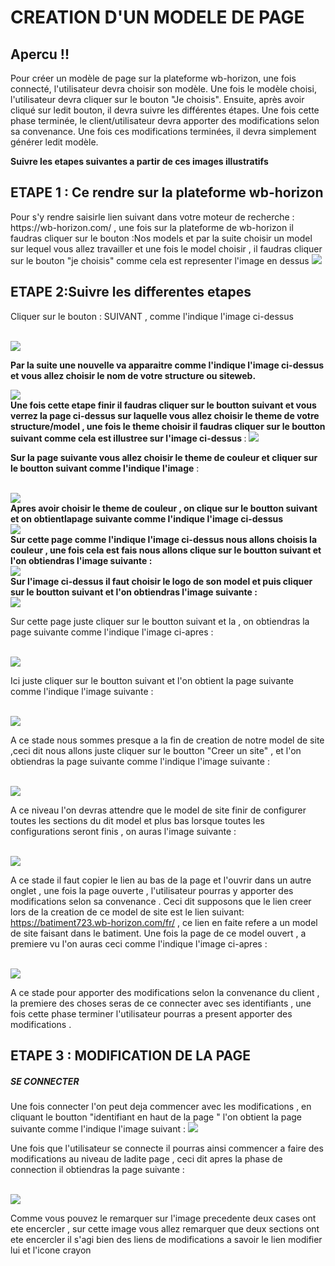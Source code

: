 # CREATION D'UN MODELE DE PAGE
## Apercu !!

Pour créer un modèle de page sur la plateforme wb-horizon, une fois connecté, l'utilisateur devra choisir son modèle. Une fois le modèle choisi, l'utilisateur devra cliquer sur le bouton "Je choisis". Ensuite, après avoir cliqué sur ledit bouton, il devra suivre les différentes étapes. Une fois cette phase terminée, le client/utilisateur devra apporter des modifications selon sa convenance. Une fois ces modifications terminées, il devra simplement générer ledit modèle.
<p><strong>Suivre les etapes suivantes a partir de ces images illustratifs</strong></p>

<h2> ETAPE 1 : Ce rendre sur la plateforme wb-horizon</h2>
Pour s'y rendre saisirle lien suivant dans votre moteur de recherche : https://wb-horizon.com/ , une fois sur la plateforme de wb-horizon il faudras cliquer sur le bouton :Nos models et par la suite choisir un model  sur lequel vous allez travailler et une fois le model choisir , il faudras cliquer sur le bouton "je choisis" comme cela est representer l'image en dessus
<img src="../assets/images/plateformeImage.png">

<br>
<h2> ETAPE 2:Suivre les differentes etapes</h2>

<p>Cliquer sur le bouton : SUIVANT , comme l'indique l'image ci-dessus</p>
<br />
<img src="../assets/images/sui1.png">

<strong>Par la suite une nouvelle va apparaitre comme l'indique l'image ci-dessus et vous allez choisir le nom de votre structure ou siteweb.</strong>

<img src="../assets/images/sui2.png">

<br />
<strong>Une fois cette etape finir il faudras cliquer sur le boutton suivant et vous verrez la page ci-dessus  sur laquelle vous allez choisir le theme de votre structure/model , une fois le theme choisir il faudras cliquer sur le boutton suivant comme cela est illustree sur l'image ci-dessus </strong>:
<img src="../assets/images/sui3.png">

<br />

<strong>Sur la page suivante vous allez choisir le theme de couleur et cliquer sur le boutton suivant comme l'indique l'image</strong> :

<br />
<img src="../assets/images/sui4.png">
<br />
<strong>Apres avoir choisir le theme de couleur , on clique sur le boutton suivant et on obtientlapage suivante comme l'indique l'image ci-dessus</strong>
<br />
<img src="../assets/images/sui5.png">

<br />
<strong>Sur cette page comme l'indique l'image ci-dessus nous allons choisis la couleur , une fois cela est fais nous allons clique sur le boutton suivant et l'on obtiendras l'image suivante :</strong>

<br />

<img src="../assets/images/sui6.png">

<br />
<strong>Sur l'image ci-dessus il faut choisir le logo de son model et puis cliquer sur le boutton suivant et l'on obtiendras l'image suivante : </strong>

<br />

<img src="../assets/images/sui7.png">

<br />

Sur cette page juste cliquer sur le boutton suivant et la , on obtiendras la page suivante comme l'indique l'image ci-apres :

<br />

<img src="../assets/images/sui8.png">

<br />

Ici juste cliquer sur le boutton suivant et l'on obtient la page suivante comme l'indique l'image suivante : 

<br />

<img src="../assets/images/sui9.png">

<br />

A ce stade nous sommes presque a la fin de creation de notre model de site ,ceci dit nous allons juste cliquer sur le boutton "Creer un site" , et l'on obtiendras la page suivante comme l'indique l'image suivante : 

<br />

<img src="../assets/images/sui10.png">

<br />

A ce niveau l'on devras attendre que le model de site finir de configurer toutes les sections du dit model et plus bas lorsque toutes les configurations seront finis , on auras l'image suivante : 

<br />


<img src="../assets/images/sui11.png">

<br />

A ce stade il faut copier le lien au bas de la page et l'ouvrir dans un autre onglet , une fois la page ouverte , l'utilisateur pourras y apporter des modifications selon sa convenance . Ceci dit supposons que  le lien creer lors de la creation de ce model de site est le lien suivant: https://batiment723.wb-horizon.com/fr/ , ce lien en faite refere a un model de site faisant dans le batiment. 
Une fois la page de ce model ouvert , a premiere vu l'on auras ceci comme l'indique l'image ci-apres : 

<br />

<img src="../assets/images/full-batiment.png">

<br />

A ce stade pour apporter des modifications selon la convenance du client , la premiere des choses seras de ce connecter avec ses identifiants , une fois cette phase terminer l'utilisateur pourras a present apporter des modifications .


<h2>ETAPE 3 : MODIFICATION DE LA PAGE</h2>

<h5>SE CONNECTER</h5>
Une fois connecter l'on peut deja commencer avec les modifications , en cliquant le boutton "identifiant en haut de la page " l'on obtient la page suivante comme l'indique l'image suivant : 


<img src="../assets/images/identi.png">

<br />

Une fois  que l'utilisateur se connecte il pourras ainsi commencer a faire des modifications au niveau de ladite page , ceci dit apres la phase de connection il obtiendras la page suivante :

<br />

<img src="../assets/images/sui12.png">

Comme vous pouvez le remarquer sur l'image precedente deux cases ont ete encercler , sur cette image vous allez remarquer que deux sections ont ete encercler il s'agi bien des liens de modifications a savoir le lien modifier lui et l'icone crayon





